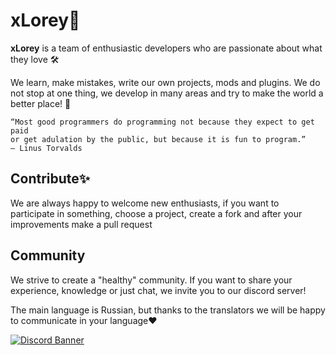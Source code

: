 # xLorey🌌

**xLorey** is a team of enthusiastic developers who are passionate about what they love 🛠️

We learn, make mistakes, write our own projects, mods and plugins. 
We do not stop at one thing, we develop in many areas and try to make the world a better place! 💫

```
“Most good programmers do programming not because they expect to get paid
or get adulation by the public, but because it is fun to program.”
— Linus Torvalds
```

## Contribute✨
We are always happy to welcome new enthusiasts, if you want to participate in something, 
choose a project, create a fork and after your improvements make a pull request

## Community
We strive to create a "healthy" community. If you want to share your experience, knowledge or just chat, we invite you to our discord server!

The main language is Russian, but thanks to the translators we will be happy to communicate in your language❤️

[![Discord Banner](https://discordapp.com/api/guilds/1174285070761197599/widget.png?style=banner3)](https://discord.gg/BwSuTdEGJ4)
